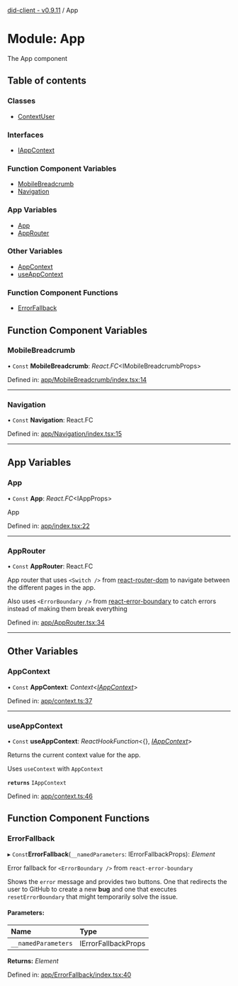 [did-client - v0.9.11](../README.md) / App

# Module: App

The App component

## Table of contents

### Classes

- [ContextUser](../classes/app.contextuser.md)

### Interfaces

- [IAppContext](../interfaces/app.iappcontext.md)

### Function Component Variables

- [MobileBreadcrumb](app.md#mobilebreadcrumb)
- [Navigation](app.md#navigation)

### App Variables

- [App](app.md#app)
- [AppRouter](app.md#approuter)

### Other Variables

- [AppContext](app.md#appcontext)
- [useAppContext](app.md#useappcontext)

### Function Component Functions

- [ErrorFallback](app.md#errorfallback)

## Function Component Variables

### MobileBreadcrumb

• `Const` **MobileBreadcrumb**: *React.FC*<IMobileBreadcrumbProps\>

Defined in: [app/MobileBreadcrumb/index.tsx:14](https://github.com/Puzzlepart/did/blob/dev/client/app/MobileBreadcrumb/index.tsx#L14)

___

### Navigation

• `Const` **Navigation**: React.FC

Defined in: [app/Navigation/index.tsx:15](https://github.com/Puzzlepart/did/blob/dev/client/app/Navigation/index.tsx#L15)

___

## App Variables

### App

• `Const` **App**: *React.FC*<IAppProps\>

App

Defined in: [app/index.tsx:22](https://github.com/Puzzlepart/did/blob/dev/client/app/index.tsx#L22)

___

### AppRouter

• `Const` **AppRouter**: React.FC

App router that uses `<Switch />` from
[react-router-dom](https://www.npmjs.com/package/react-router-dom)
to navigate between the different pages in the app.

Also uses `<ErrorBoundary />` from
[react-error-boundary](https://www.npmjs.com/package/react-error-boundary)
to catch errors instead of making them break everything

Defined in: [app/AppRouter.tsx:34](https://github.com/Puzzlepart/did/blob/dev/client/app/AppRouter.tsx#L34)

___

## Other Variables

### AppContext

• `Const` **AppContext**: *Context*<[*IAppContext*](../interfaces/app.iappcontext.md)\>

Defined in: [app/context.ts:37](https://github.com/Puzzlepart/did/blob/dev/client/app/context.ts#L37)

___

### useAppContext

• `Const` **useAppContext**: *ReactHookFunction*<{}, [*IAppContext*](../interfaces/app.iappcontext.md)\>

Returns the current context value for the app.

Uses `useContext` with `AppContext`

**`returns`** `IAppContext`

Defined in: [app/context.ts:46](https://github.com/Puzzlepart/did/blob/dev/client/app/context.ts#L46)

## Function Component Functions

### ErrorFallback

▸ `Const`**ErrorFallback**(`__namedParameters`: IErrorFallbackProps): *Element*

Error fallback for `<ErrorBoundary />`  from
`react-error-boundary`

Shows the `error` message and provides two
buttons. One that redirects the user to
GitHub to create a new **bug** and one that
executes `resetErrorBoundary` that might
temporarily solve the issue.

#### Parameters:

Name | Type |
:------ | :------ |
`__namedParameters` | IErrorFallbackProps |

**Returns:** *Element*

Defined in: [app/ErrorFallback/index.tsx:40](https://github.com/Puzzlepart/did/blob/dev/client/app/ErrorFallback/index.tsx#L40)
